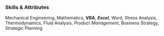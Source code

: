 ### Skills & Attributes
Mechanical Engineering, Mathematics, **VBA**, _**Excel**_, Word, Stress Analysis, Thermodynamics, Fluid Analysis, *Product Management*, Business Strategy, Strategic Planning
